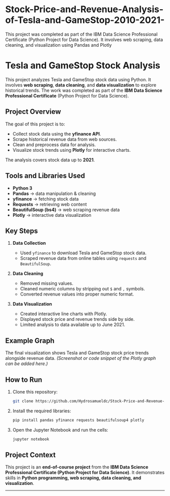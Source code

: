 # Stock-Price-and-Revenue-Analysis-of-Tesla-and-GameStop-2010-2021-
This project was completed as part of the IBM Data Science Professional Certificate (Python Project for Data Science). It involves web scraping, data cleaning, and visualization using Pandas and Plotly


# Tesla and GameStop Stock Analysis

This project analyzes Tesla and GameStop stock data using Python. It involves **web scraping**, **data cleaning**, and **data visualization** to explore historical trends. The work was completed as part of the **IBM Data Science Professional Certificate** (Python Project for Data Science).

## Project Overview

The goal of this project is to:

* Collect stock data using the **yfinance API**.
* Scrape historical revenue data from web sources.
* Clean and preprocess data for analysis.
* Visualize stock trends using **Plotly** for interactive charts.

The analysis covers stock data up to **2021**.

## Tools and Libraries Used

* **Python 3**
* **Pandas** → data manipulation & cleaning
* **yfinance** → fetching stock data
* **Requests** → retrieving web content
* **BeautifulSoup (bs4)** → web scraping revenue data
* **Plotly** → interactive data visualization

## Key Steps

1. **Data Collection**

   * Used `yfinance` to download Tesla and GameStop stock data.
   * Scraped revenue data from online tables using `requests` and `BeautifulSoup`.

2. **Data Cleaning**

   * Removed missing values.
   * Cleaned numeric columns by stripping out `$` and `,` symbols.
   * Converted revenue values into proper numeric format.

3. **Data Visualization**

   * Created interactive line charts with Plotly.
   * Displayed stock price and revenue trends side by side.
   * Limited analysis to data available up to June 2021.

## Example Graph

The final visualization shows Tesla and GameStop stock price trends alongside revenue data.
*(Screenshot or code snippet of the Plotly graph can be added here.)*

## How to Run

1. Clone this repository:

   ```bash
   git clone https://github.com/Hydrosamueldc/Stock-Price-and-Revenue-Analysis-of-Tesla-and-GameStop-2010-2021-.git

   ```
2. Install the required libraries:

   ```bash
   pip install pandas yfinance requests beautifulsoup4 plotly
   ```
3. Open the Jupyter Notebook and run the cells:

   ```bash
   jupyter notebook
   ```

## Project Context

This project is an **end-of-course project** from the **IBM Data Science Professional Certificate (Python Project for Data Science)**.
It demonstrates skills in **Python programming, web scraping, data cleaning, and visualization**.

---

